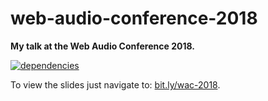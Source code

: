 # web-audio-conference-2018

**My talk at the Web Audio Conference 2018.**

[![dependencies](https://img.shields.io/david/chrisguttandin/web-audio-conference-2018.svg?style=flat-square)](https://github.com/chrisguttandin/web-audio-conference-2018/network/dependencies)

To view the slides just navigate to: [bit.ly/wac-2018](https://bit.ly/wac-2018).
